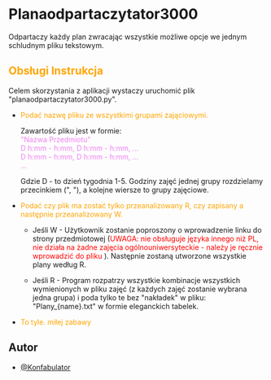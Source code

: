 
# Planaodpartaczytator3000

Odpartaczy każdy plan zwracając wszystkie możliwe opcje we jednym schludnym pliku tekstowym.

## <span style="color:orange;"> Obsługi Instrukcja </span>
Celem skorzystania z aplikacji wystaczy uruchomić plik "planaodpartaczytator3000.py".

- <span style="color:orange;">Podać nazwę pliku ze wszystkimi grupami zająciowymi. </span>

    Zawartość pliku jest w formie:\
    <span style="color:violet;">
    "Nazwa Przedmiotu"\
    D h:mm - h:mm, D h:mm - h:mm, ...\
    D h:mm - h:mm, D h:mm - h:mm, ...\
    ... 
    </span>

    Gdzie D - to dzień tygodnia 1-5. Godziny zajęć
    jednej grupy rozdzielamy przecinkiem (", "), 
    a kolejne wiersze to grupy zajęciowe.

    
- <span style="color:orange;"> Podać czy plik ma zostać tylko przeanalizowany R, czy zapisany a następnie przeanalizowany W. </span>

    - Jeśli W - Użytkownik zostanie poproszony o wprowadzenie linku do strony przedmiotowej 
(<span style="color:red;">UWAGA: nie obsługuje języka innego niż PL, nie działa na żadne zajęcia ogólnouniwersyteckie - 
    należy je ręcznie wprowadzić do pliku </span>).
    Następnie zostaną utworzone wszystkie plany według R.

    - Jeśli R - Program rozpatrzy wszystkie kombinacje wszystkich wymienionych w pliku zajęć
    (z każdych zajęć zostanie wybrana jedna grupa)
    i poda tylko te bez "nakładek" w pliku: "Plany_{name}.txt" w formie eleganckich tabelek.

- <span style="color:orange;"> To tyle. miłej zabawy </span>
## Autor

- [@Konfabulator](https://github.com/Konfabulator)

